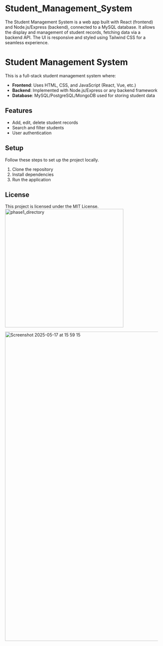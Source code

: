 # Student_Management_System

The Student Management System is a web app built with React (frontend) and Node.js/Express (backend), connected to a MySQL database. It allows the display and management of student records, fetching data via a backend API. The UI is responsive and styled using Tailwind CSS for a seamless experience.

# Student Management System

This is a full-stack student management system where:

- **Frontend**: Uses HTML, CSS, and JavaScript (React, Vue, etc.)
- **Backend**: Implemented with Node.js/Express or any backend framework
- **Database**: MySQL/PostgreSQL/MongoDB used for storing student data

## Features

- Add, edit, delete student records
- Search and filter students
- User authentication

## Setup

Follow these steps to set up the project locally.

1. Clone the repository
2. Install dependencies
3. Run the application

## License

This project is licensed under the MIT License.
<img width="390" alt="phase1_directory" src="https://github.com/user-attachments/assets/8ef8acd0-6939-4257-865e-bcb8bcbf13fc" />

<img width="1018" alt="Screenshot 2025-05-17 at 15 59 15" src="https://github.com/user-attachments/assets/a9e10516-b150-48f4-b96e-31cb3e776401" />


